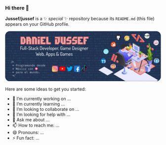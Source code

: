 ### Hi there 👋

**Jussef/jussef** is a ✨ _special_ ✨ repository because its `README.md` (this file) appears on your GitHub profile.

<img src="banner1_jussef.png" />

Here are some ideas to get you started:

- 🔭 I’m currently working on ...
- 🌱 I’m currently learning ...
- 👯 I’m looking to collaborate on ...
- 🤔 I’m looking for help with ...
- 💬 Ask me about ...
- 📫 How to reach me: ...
- 😄 Pronouns: ...
- ⚡ Fun fact: ...
